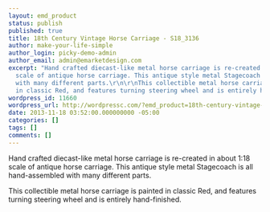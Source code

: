 ```yaml
---
layout: emd_product
status: publish
published: true
title: 18th Century Vintage Horse Carriage - S18_3136
author: make-your-life-simple
author_login: picky-demo-admin
author_email: admin@emarketdesign.com
excerpt: "Hand crafted diecast-like metal horse carriage is re-created in about 1:18
  scale of antique horse carriage. This antique style metal Stagecoach is all hand-assembled
  with many different parts.\r\n\r\nThis collectible metal horse carriage is painted
  in classic Red, and features turning steering wheel and is entirely hand-finished."
wordpress_id: 11660
wordpress_url: http://wordpressc.com/?emd_product=18th-century-vintage-horse-carriage
date: 2013-11-18 03:52:00.000000000 -05:00
categories: []
tags: []
comments: []
---
```

Hand crafted diecast-like metal horse carriage is re-created in about 1:18 scale of antique horse carriage. This antique style metal Stagecoach is all hand-assembled with many different parts.

This collectible metal horse carriage is painted in classic Red, and features turning steering wheel and is entirely hand-finished.
